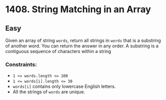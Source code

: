 # 1408. String Matching in an Array

## Easy

Given an array of string `words`, return all strings in `words` that is a substring of another word. You can return the
answer in any order. A substring is a contiguous sequence of characters within a string

### Constraints:

- `1 <= words.length <= 100`
- `1 <= words[i].length <= 30`
- `words[i]` contains only lowercase English letters.
- All the strings of `words` are unique.
